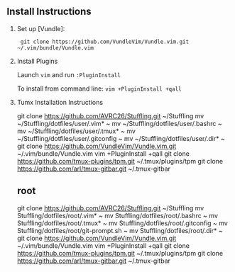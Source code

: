 ## Install Instructions
1. Set up [Vundle]:

   ` git clone https://github.com/VundleVim/Vundle.vim.git ~/.vim/bundle/Vundle.vim`

2. Install Plugins

   Launch `vim` and run `:PluginInstall`

      To install from command line: `vim +PluginInstall +qall`

3. Tumx Installation Instructions

    git clone https://github.com/AVRC26/Stuffling.git ~/Stuffling
    mv ~/Stuffling/dotfiles/user/.vim* ~
    mv ~/Stuffling/dotfiles/user/.bashrc ~
    mv ~/Stuffling/dotfiles/user/.tmux* ~
    mv ~/Stuffling/dotfiles/user/.gitconfig ~
    mv ~/Stuffling/dotfiles/user/.dir* ~
    git clone https://github.com/VundleVim/Vundle.vim.git ~/.vim/bundle/Vundle.vim
    vim +PluginInstall +qall
    git clone https://github.com/tmux-plugins/tpm.git ~/.tmux/plugins/tpm
    git clone https://github.com/arl/tmux-gitbar.git ~/.tmux-gitbar

    ## root
    git clone https://github.com/AVRC26/Stuffling.git ~/Stuffling
    mv Stuffling/dotfiles/root/.vim* ~
    mv Stuffling/dotfiles/root/.bashrc ~
    mv Stuffling/dotfiles/root/.tmux* ~
    mv Stuffling/dotfiles/root/.gitconfig ~
    mv Stuffling/dotfiles/root/git-prompt.sh ~
    mv Stuffling/dotfiles/root/.dir* ~
    git clone https://github.com/VundleVim/Vundle.vim.git ~/.vim/bundle/Vundle.vim
    vim +PluginInstall +qall
    git clone https://github.com/tmux-plugins/tpm.git ~/.tmux/plugins/tpm
    git clone https://github.com/arl/tmux-gitbar.git ~/.tmux-gitbar

